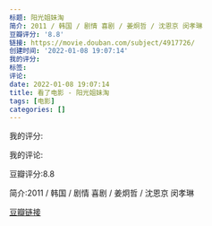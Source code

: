 ```yaml
---
标题: 阳光姐妹淘
简介: 2011 / 韩国 / 剧情 喜剧 / 姜炯哲 / 沈恩京 闵孝琳
豆瓣评分: '8.8'
链接: https://movie.douban.com/subject/4917726/
创建时间: '2022-01-08 19:07:14'
我的评分:
标签:
评论:
date: 2022-01-08 19:07:14
title: 看了电影 - 阳光姐妹淘
tags: [电影]
categories: []
---
```


我的评分:

我的评论:

豆瓣评分:8.8

简介:2011 / 韩国 / 剧情 喜剧 / 姜炯哲 / 沈恩京 闵孝琳

[豆瓣链接](https://movie.douban.com/subject/4917726/)


